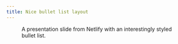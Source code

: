 ```yaml
---
title: Nice bullet list layout
---
```

<figure>
<img src="/img/netlify-bullet-list.jpg" alt="">
<figcaption>A presentation slide from Netlify with an interestingly styled bullet list.</figcaption>
</figure>